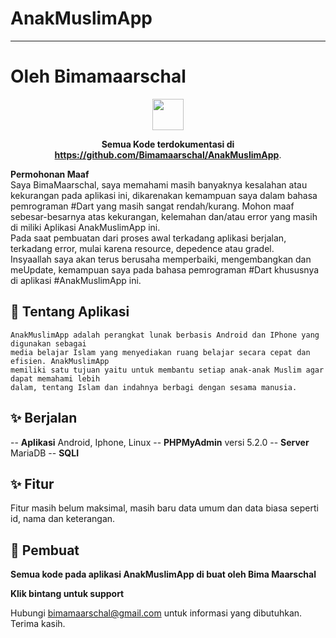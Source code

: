 # AnakMuslimApp

------

# Oleh Bimamaarschal

<p align="center">
  <img src="https://bimamaarschal.github.io/AnakMuslim/assets/imgs/logo.png" width="50" alt="">
  <p align="center">
    <strong>Semua Kode terdokumentasi di <a href="https://github.com/Bimamaarschal/AnakMuslimApp">https://github.com/Bimamaarschal/AnakMuslimApp</a></strong>.
  </p>
</p>

**Permohonan Maaf** 
<br>
Saya BimaMaarschal, saya memahami masih banyaknya kesalahan atau kekurangan pada aplikasi ini, dikarenakan kemampuan saya dalam bahasa pemrograman #Dart yang masih sangat rendah/kurang. Mohon maaf sebesar-besarnya atas kekurangan, kelemahan dan/atau error yang masih di miliki Aplikasi AnakMuslimApp ini.
<br>
Pada saat pembuatan dari proses awal terkadang aplikasi berjalan, terkadang error, mulai karena resource, depedence atau gradel.
<br>
Insyaallah saya akan terus berusaha memperbaiki, mengembangkan dan meUpdate, kemampuan saya pada bahasa pemrograman #Dart khususnya di aplikasi #AnakMuslimApp ini.


## 🚀 Tentang Aplikasi

```
AnakMuslimApp adalah perangkat lunak berbasis Android dan IPhone yang digunakan sebagai
media belajar Islam yang menyediakan ruang belajar secara cepat dan efisien. AnakMuslimApp
memiliki satu tujuan yaitu untuk membantu setiap anak-anak Muslim agar dapat memahami lebih 
dalam, tentang Islam dan indahnya berbagi dengan sesama manusia.

```

## ✨ Berjalan
-- **Aplikasi** Android, Iphone, Linux
-- **PHPMyAdmin** versi 5.2.0
-- **Server** MariaDB
-- **SQLI**

## ✨ Fitur
Fitur masih belum maksimal, masih baru data umum dan data biasa seperti id, nama dan keterangan.

## 💖 Pembuat
**Semua kode pada aplikasi AnakMuslimApp di buat oleh Bima Maarschal**

**Klik bintang untuk support**

Hubungi bimamaarschal@gmail.com untuk informasi yang dibutuhkan.
Terima kasih.
